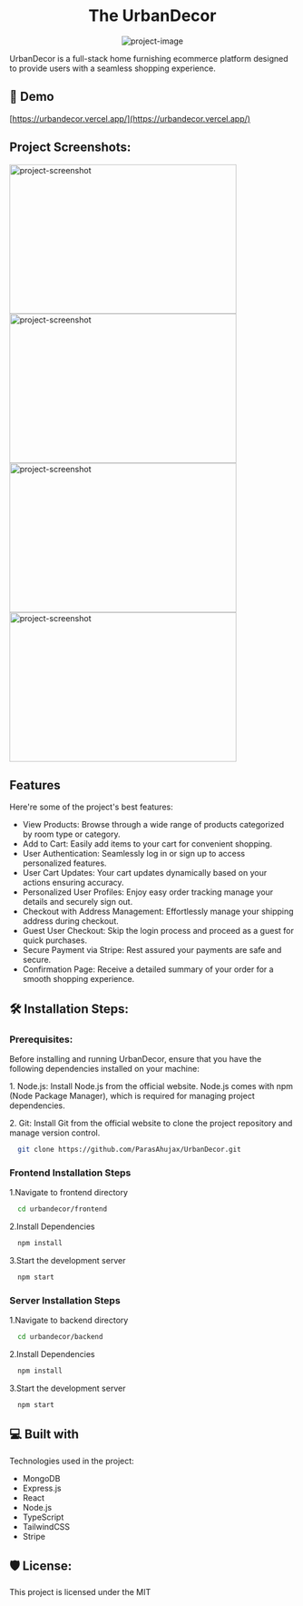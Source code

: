 <div>
<h1 align="center" id="title">The UrbanDecor</h1>
</div>

<p align="center"><img src="https://private-user-images.githubusercontent.com/141908812/326914283-879d0a4f-46f8-4cb7-b421-9567ced329c0.png?jwt=eyJhbGciOiJIUzI1NiIsInR5cCI6IkpXVCJ9.eyJpc3MiOiJnaXRodWIuY29tIiwiYXVkIjoicmF3LmdpdGh1YnVzZXJjb250ZW50LmNvbSIsImtleSI6ImtleTUiLCJleHAiOjE3MTQ0OTc1MjQsIm5iZiI6MTcxNDQ5NzIyNCwicGF0aCI6Ii8xNDE5MDg4MTIvMzI2OTE0MjgzLTg3OWQwYTRmLTQ2ZjgtNGNiNy1iNDIxLTk1NjdjZWQzMjljMC5wbmc_WC1BbXotQWxnb3JpdGhtPUFXUzQtSE1BQy1TSEEyNTYmWC1BbXotQ3JlZGVudGlhbD1BS0lBVkNPRFlMU0E1M1BRSzRaQSUyRjIwMjQwNDMwJTJGdXMtZWFzdC0xJTJGczMlMkZhd3M0X3JlcXVlc3QmWC1BbXotRGF0ZT0yMDI0MDQzMFQxNzEzNDRaJlgtQW16LUV4cGlyZXM9MzAwJlgtQW16LVNpZ25hdHVyZT1kOTUzYjdmNTBiZTA4OWM4NjljYmVlYTliZjg2Y2YzNzlhMmI5Mzc0MDQyODcwZTMzOWE0MzhlZDM4ZGNkN2NlJlgtQW16LVNpZ25lZEhlYWRlcnM9aG9zdCZhY3Rvcl9pZD0wJmtleV9pZD0wJnJlcG9faWQ9MCJ9.9T0r91vpZAznlnWL0VbXXWZoY0PHFNgwZbQ83PNV9ng" alt="project-image"></p>

<p id="description">UrbanDecor is a full-stack home furnishing ecommerce platform designed to provide users with a seamless shopping experience.</p>

<h2>🚀 Demo</h2>

[https://urbandecor.vercel.app/](https://urbandecor.vercel.app/)

<h2>Project Screenshots:</h2>
<div>
<img src="https://private-user-images.githubusercontent.com/141908812/326914256-09042251-8071-4602-8c18-3833ab8ac229.png?jwt=eyJhbGciOiJIUzI1NiIsInR5cCI6IkpXVCJ9.eyJpc3MiOiJnaXRodWIuY29tIiwiYXVkIjoicmF3LmdpdGh1YnVzZXJjb250ZW50LmNvbSIsImtleSI6ImtleTUiLCJleHAiOjE3MTQ0OTc1MjQsIm5iZiI6MTcxNDQ5NzIyNCwicGF0aCI6Ii8xNDE5MDg4MTIvMzI2OTE0MjU2LTA5MDQyMjUxLTgwNzEtNDYwMi04YzE4LTM4MzNhYjhhYzIyOS5wbmc_WC1BbXotQWxnb3JpdGhtPUFXUzQtSE1BQy1TSEEyNTYmWC1BbXotQ3JlZGVudGlhbD1BS0lBVkNPRFlMU0E1M1BRSzRaQSUyRjIwMjQwNDMwJTJGdXMtZWFzdC0xJTJGczMlMkZhd3M0X3JlcXVlc3QmWC1BbXotRGF0ZT0yMDI0MDQzMFQxNzEzNDRaJlgtQW16LUV4cGlyZXM9MzAwJlgtQW16LVNpZ25hdHVyZT05OWNiZTk1MjhlNzRhOGYxOTU3ZTY4OWY5M2NiMmEwMGY2MmY1NjFhY2E2ODA2YTUzNDMyNDRlZDFhODI4MGJmJlgtQW16LVNpZ25lZEhlYWRlcnM9aG9zdCZhY3Rvcl9pZD0wJmtleV9pZD0wJnJlcG9faWQ9MCJ9.9v0JE26juAYPaONAcbZhaI6w1hdv8b3X8GZwpYQH98U" alt="project-screenshot" width="400" height="263/">
<img src="https://private-user-images.githubusercontent.com/141908812/326914112-4be31ee3-eba4-45b0-8187-c86ce7c9ed63.png?jwt=eyJhbGciOiJIUzI1NiIsInR5cCI6IkpXVCJ9.eyJpc3MiOiJnaXRodWIuY29tIiwiYXVkIjoicmF3LmdpdGh1YnVzZXJjb250ZW50LmNvbSIsImtleSI6ImtleTUiLCJleHAiOjE3MTQ0OTc1MjQsIm5iZiI6MTcxNDQ5NzIyNCwicGF0aCI6Ii8xNDE5MDg4MTIvMzI2OTE0MTEyLTRiZTMxZWUzLWViYTQtNDViMC04MTg3LWM4NmNlN2M5ZWQ2My5wbmc_WC1BbXotQWxnb3JpdGhtPUFXUzQtSE1BQy1TSEEyNTYmWC1BbXotQ3JlZGVudGlhbD1BS0lBVkNPRFlMU0E1M1BRSzRaQSUyRjIwMjQwNDMwJTJGdXMtZWFzdC0xJTJGczMlMkZhd3M0X3JlcXVlc3QmWC1BbXotRGF0ZT0yMDI0MDQzMFQxNzEzNDRaJlgtQW16LUV4cGlyZXM9MzAwJlgtQW16LVNpZ25hdHVyZT04Yjk1NmRiNTcyOTU1YjNmOTQ0MDExMTAxODU2MzUzMTlhNDEyNDEwMjM5NzRhOGJlMDRjM2M1MWEzMTRkMTgxJlgtQW16LVNpZ25lZEhlYWRlcnM9aG9zdCZhY3Rvcl9pZD0wJmtleV9pZD0wJnJlcG9faWQ9MCJ9.TYstmAv0CRvEicMH4dHUqMDkJkk5UpL8dHzAB5m75vQ" alt="project-screenshot" width="400" height="263/">
</div>
<div>
<img src="https://private-user-images.githubusercontent.com/141908812/326914228-766f3e76-9005-449c-ad7c-ab72cb552d40.png?jwt=eyJhbGciOiJIUzI1NiIsInR5cCI6IkpXVCJ9.eyJpc3MiOiJnaXRodWIuY29tIiwiYXVkIjoicmF3LmdpdGh1YnVzZXJjb250ZW50LmNvbSIsImtleSI6ImtleTUiLCJleHAiOjE3MTQ0OTc1MjQsIm5iZiI6MTcxNDQ5NzIyNCwicGF0aCI6Ii8xNDE5MDg4MTIvMzI2OTE0MjI4LTc2NmYzZTc2LTkwMDUtNDQ5Yy1hZDdjLWFiNzJjYjU1MmQ0MC5wbmc_WC1BbXotQWxnb3JpdGhtPUFXUzQtSE1BQy1TSEEyNTYmWC1BbXotQ3JlZGVudGlhbD1BS0lBVkNPRFlMU0E1M1BRSzRaQSUyRjIwMjQwNDMwJTJGdXMtZWFzdC0xJTJGczMlMkZhd3M0X3JlcXVlc3QmWC1BbXotRGF0ZT0yMDI0MDQzMFQxNzEzNDRaJlgtQW16LUV4cGlyZXM9MzAwJlgtQW16LVNpZ25hdHVyZT1jMzE1NDY4ZGYzNjc4YWU3ZGFiMmY4YWEwNTQ1OTRjYTg3MjI5MTFmOGM2NzEwOWQ0MjRmMGZkNGQyYzcwNjMwJlgtQW16LVNpZ25lZEhlYWRlcnM9aG9zdCZhY3Rvcl9pZD0wJmtleV9pZD0wJnJlcG9faWQ9MCJ9.h-UP_WRRSiT2U4S1NzEjPSHPU4rnT7T0an8Poc3RTFI" alt="project-screenshot" width="400" height="263/">
<img src="https://private-user-images.githubusercontent.com/141908812/326914166-69dc54fc-09a9-4698-ade6-3be37bd0aeac.png?jwt=eyJhbGciOiJIUzI1NiIsInR5cCI6IkpXVCJ9.eyJpc3MiOiJnaXRodWIuY29tIiwiYXVkIjoicmF3LmdpdGh1YnVzZXJjb250ZW50LmNvbSIsImtleSI6ImtleTUiLCJleHAiOjE3MTQ0OTc1MjQsIm5iZiI6MTcxNDQ5NzIyNCwicGF0aCI6Ii8xNDE5MDg4MTIvMzI2OTE0MTY2LTY5ZGM1NGZjLTA5YTktNDY5OC1hZGU2LTNiZTM3YmQwYWVhYy5wbmc_WC1BbXotQWxnb3JpdGhtPUFXUzQtSE1BQy1TSEEyNTYmWC1BbXotQ3JlZGVudGlhbD1BS0lBVkNPRFlMU0E1M1BRSzRaQSUyRjIwMjQwNDMwJTJGdXMtZWFzdC0xJTJGczMlMkZhd3M0X3JlcXVlc3QmWC1BbXotRGF0ZT0yMDI0MDQzMFQxNzEzNDRaJlgtQW16LUV4cGlyZXM9MzAwJlgtQW16LVNpZ25hdHVyZT05NTAzNjAyNmEyMjg3YzJlNmI2MjkzZTAyMGQyOTVjZTM1ODU5MDI0ZTU1MTM3NTNhM2JjN2U1ZTA4OWI5MTEwJlgtQW16LVNpZ25lZEhlYWRlcnM9aG9zdCZhY3Rvcl9pZD0wJmtleV9pZD0wJnJlcG9faWQ9MCJ9.bLbMudpdW4ONlYaGrfVih4dAgqXa_jQPaRlktDtRLls" alt="project-screenshot" width="400" height="263/">
</div>

  
  
<h2>Features</h2>

Here're some of the project's best features:

*   View Products: Browse through a wide range of products categorized by room type or category.
*   Add to Cart: Easily add items to your cart for convenient shopping.
*   User Authentication: Seamlessly log in or sign up to access personalized features.
*   User Cart Updates: Your cart updates dynamically based on your actions ensuring accuracy.
*   Personalized User Profiles: Enjoy easy order tracking manage your details and securely sign out.
*   Checkout with Address Management: Effortlessly manage your shipping address during checkout.
*   Guest User Checkout: Skip the login process and proceed as a guest for quick purchases.
*   Secure Payment via Stripe: Rest assured your payments are safe and secure.
*   Confirmation Page: Receive a detailed summary of your order for a smooth shopping experience.

<h2>🛠️ Installation Steps:</h2>
<h3>Prerequisites:</h3>
<p>Before installing and running UrbanDecor, ensure that you have the following dependencies installed on your machine:</p>

<p>1. Node.js: Install Node.js from the official website. Node.js comes with npm (Node Package Manager), which is required for managing project dependencies.</p>
<p>2. Git: Install Git from the official website to clone the project repository and manage version control.</p>

```bash
  git clone https://github.com/ParasAhujax/UrbanDecor.git
```

<h3>Frontend Installation Steps</h3>

<p>1.Navigate to frontend directory</p>

```bash
  cd urbandecor/frontend
```

<p>2.Install Dependencies</p>

```bash
  npm install
```

<p>3.Start the development server</p>

```bash
  npm start
```

<h3>Server Installation Steps</h3>

<p>1.Navigate to backend directory</p>

```bash
  cd urbandecor/backend
```

<p>2.Install Dependencies</p>

```bash
  npm install
```

<p>3.Start the development server</p>

```bash
  npm start
```

  
<h2>💻 Built with</h2>

Technologies used in the project:
*  MongoDB
*  Express.js
*  React
*  Node.js
*  TypeScript
*  TailwindCSS
*  Stripe

<h2>🛡️ License:</h2>

This project is licensed under the MIT
